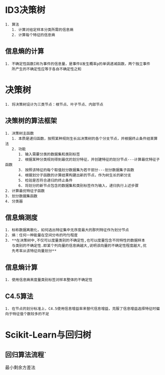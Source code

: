 ID3决策树
===
	1. 算法
	   1. 计算对给定样本分类所需的信息熵
	   2. 计算每个特征的信息熵
信息熵的计算
---
	1. 不确定性函数I称为事件的信息量，是事件U发生概率p的单调递减函数，两个独立事件
	   所产生的不确定性应等于各自不确定性之和
决策树
===
	1. 将决策树设计为三类节点：根节点、叶子节点、内部节点

决策树的算法框架
---
	1. 决策树主函数
	   1. 本质是递归函数，按照某种规则生长出决策树的各个分支节点，并根据终止条件结束算法
	   2. 功能
          1. 输入需要分类的数据集和类别标签
	      2. 根据某种分类规则得到最优的划分特征，并创建特征的划分节点---计算最优特征子函数
	      3. 按照该特征的每个取值划分数据集为若干部分---划分数据集子函数
	      4. 根据划分子函数的计算结果构建出新的节点，作为树生长的新分支
	      5. 检验是否符合递归的终止条件
	      6. 将划分的新节点包含的数据集和类别标签作为输入，递归执行上述步骤 
    2. 计算最优特征子函数
	3. 划分数据集函数
	4. 分类器

信息熵测度
---
	1. 标称数据离散化，如何选出特征集中无序度最大的那列特征作为划分节点
	2. 熵：任何一种能量在空间分布的均匀程度
    3. **在决策树中,不仅可以度量类别的不确定性,也可以度量包含不同特性的数据样本
       与类别的不确定性.即某个列向量的信息熵越大,说明该向量的不确定性程度越大,优
       先考率从该特征向量划分**
       
信息熵计算
---
    1. 使用信息熵来度量类别标签对样本整体的不确定性

C4.5算法
---
    1. 在节点的划分标准上，C4.5使用信息增益率来替代信息增益，克服了信息增益选择特征时偏向于特征值个数较多的不足

Scikit-Learn与回归树
===

回归算法流程`
---

最小剩余方差法

